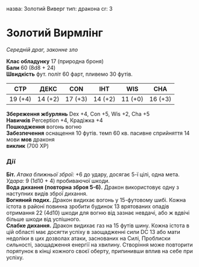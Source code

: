 назва: Золотий Виверг тип: дракона cr: 3

# Золотий Вирмлінг
_Середній драг, законне зло_

**Клас обладунку** 17 (природна броня)    
**Бали** 60 (8d8 + 24)    
**Швидкість** фут. політ 60 фарт, пливемо 30 футів.

| СТР     | ДЕКС    | CON     | ІНТ     | WIS     | CHA     |
| ------- | ------- | ------- | ------- | ------- | ------- |
| 19 (+4) | 14 (+2) | 17 (+3) | 14 (+2) | 11 (+0) | 16 (+3) |

**Збереження жбурлянь** Dex +4, Con +5, Wis +2, Cha +5    
**Навичків** Perception +4, Крадіжка +4    
**Пошкодження** вогонь </strong> вогню    
**Забезпечення** оснащення 10 футів. темп 60 кв. пасивне сприйняття 14    
мови **мов** драконя    
**виклик** (700 XP)

### Дії
**Біт.** _Атака ближньої зброї:_ +6 до удару, досягає 5-ї цілі, одна мета. _Удара:_ 9 (1d10 + 4) пробиваючої шкоди.    
**Вода дихання (повторна зброя 5-6).** Дракон використовує одну з наступних видів зброї дихання.     
**Вогняний подих.** Дракон видихає вогонь у 15-футовому шибі. Кожна істота в районі повинна зробити будинок 13 врятованих опадів отримання 22 (4d10) шкоди для вогню від зазнає невдачі, або ж вдвічі більше шкоди від успішного.    
**Слабке дихання.** Дракон видихає газ на 15 футів шину. Кожна істота в цій області має досягти успіху в заощадженні сили DC 13 або мати недоліки в цих дозволах атаки, заснованих на Силі, Проблиски сильності, заощадження енергії на хвилину. Створіння може повторити порятунок в кінці кожного своєї оберту, припинивши вплив на себе при успіху.   
